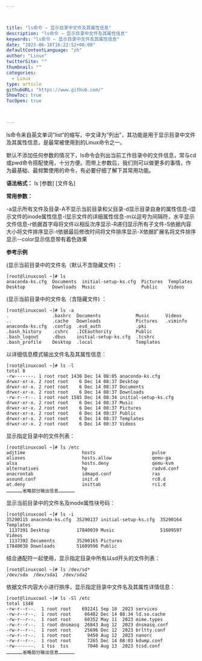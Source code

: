 ```yaml
---



title: "ls命令 – 显示目录中文件及其属性信息"
description: "ls命令 – 显示目录中文件及其属性信息"
keywords: "ls命令 – 显示目录中文件及其属性信息"
date: "2023-06-18T16:22:52+08:00"
defaultContentLanguage: "zh"
author: "Linux"
twitterSite: ""
thumbnail: ""
categories:
  - Linux
type: article
githubURL: "https://www.github.com/"
ShowToc: true
TocOpen: true



---
```


ls命令来自英文单词”list“的缩写，中文译为“列出”，其功能是用于显示目录中文件及其属性信息，是最常被使用到的Linux命令之一。

默认不添加任何参数的情况下，ls命令会列出当前工作目录中的文件信息，常与cd或pwd命令搭配使用，十分方便。而带上参数后，我们则可以做更多的事情，作为最基础、最频繁使用的命令，有必要仔细了解下其常用功能。

**语法格式：** ls [参数] [文件名]

**常用参数：**

-a显示所有文件及目录-A不显示当前目录和父目录-d显示目录自身的属性信息-i显示文件的inode属性信息-l显示文件的详细属性信息-m以逗号为间隔符，水平显示文件信息-r依据首字母将文件以相反次序显示-R递归显示所有子文件-S依据内容大小将文件排序显示-t依据最后修改时间将文件排序显示-X依据扩展名将文件排序显示--color显示信息带有着色效果

**参考示例**

(显示当前目录中的文件名（默认不含隐藏文件) ：

```
[root@linuxcool ~]# ls
anaconda-ks.cfg  Documents  initial-setup-ks.cfg  Pictures  Templates
Desktop          Downloads  Music                 Public    Videos
```

(显示当前目录中的文件名（含隐藏文件) ：

```
[root@linuxcool ~]# ls -a
.                .bashrc  Documents             Music      Videos
..               .cache   Downloads             Pictures   .viminfo
anaconda-ks.cfg  .config  .esd_auth             .pki
.bash_history    .cshrc   .ICEauthority         Public
.bash_logout     .dbus    initial-setup-ks.cfg  .tcshrc
.bash_profile    Desktop  .local                Templates
```

以详细信息模式输出文件名及其属性信息：

```
[root@linuxcool ~]# ls -l
total 8
-rw-------. 1 root root 1430 Dec 14 08:05 anaconda-ks.cfg
drwxr-xr-x. 2 root root    6 Dec 14 08:37 Desktop
drwxr-xr-x. 2 root root    6 Dec 14 08:37 Documents
drwxr-xr-x. 2 root root    6 Dec 14 08:37 Downloads
-rw-r--r--. 1 root root 1585 Dec 14 08:34 initial-setup-ks.cfg
drwxr-xr-x. 2 root root    6 Dec 14 08:37 Music
drwxr-xr-x. 2 root root    6 Dec 14 08:37 Pictures
drwxr-xr-x. 2 root root    6 Dec 14 08:37 Public
drwxr-xr-x. 2 root root    6 Dec 14 08:37 Templates
drwxr-xr-x. 2 root root    6 Dec 14 08:37 Videos
```

显示指定目录中的文件列表：

```
[root@linuxcool ~]# ls /etc
adjtime                     hosts                     pulse
aliases                     hosts.allow               qemu-ga
alsa                        hosts.deny                qemu-kvm
alternatives                hp                        radvd.conf
anacrontab                  idmapd.conf               ras
asound.conf                 init.d                    rc0.d
at.deny                     inittab                   rc1.d
………………省略部分输出信息………………
```

显示当前目录中的文件名及inode属性块号码：

```
[root@linuxcool ~]# ls -i
35290115 anaconda-ks.cfg  35290137 initial-setup-ks.cfg  35290164 Templates
 1137391 Desktop          17840039 Music                 51609597 Videos
 1137392 Documents        35290165 Pictures
17840038 Downloads        51609596 Public
```

结合通配符一起使用，显示指定目录中所有以sd开头的文件列表：

```
[root@linuxcool ~]# ls /dev/sd*
/dev/sda  /dev/sda1  /dev/sda2
```

依据文件内容大小进行排序，显示指定目录中文件名及其属性详情信息：

```
[root@linuxcool ~]# ls -Sl /etc
total 1348
-rw-r--r--.  1 root root    692241 Sep 10  2023 services
-rw-r--r--.  1 root root     66482 Dec 14 08:34 ld.so.cache
-rw-r--r--.  1 root root     60352 May 11  2023 mime.types
-rw-r--r--.  1 root dnsmasq  26843 Aug 12  2023 dnsmasq.conf
-rw-r--r--.  1 root root     25696 Dec 12  2023 brltty.conf
-rw-r--r--.  1 root root      9450 Aug 12  2023 nanorc
-rw-r--r--.  1 root root      7265 Dec 14 08:03 kdump.conf
-rw-------.  1 tss  tss       7046 Aug 13  2023 tcsd.conf
………………省略部分输出信息………………
```